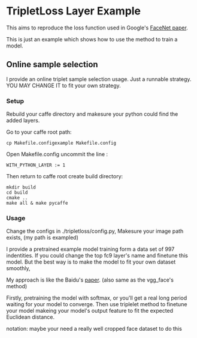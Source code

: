# TripletLoss Layer Example

This aims to reproduce the loss function used in Google's [FaceNet paper](http://arxiv.org/abs/1503.03832v1).

This is just an example which shows how to use the method to train a model.

## Online sample selection

I provide an online triplet sample selection usage. Just a runnable strategy. YOU MAY CHANGE IT to fit your own strategy.

### Setup

Rebuild your caffe directory and makesure your python could find the added layers.

Go to your caffe root path:
	
	cp Makefile.configexample Makefile.config
	
Open Makefile.config uncommit the line :

	WITH_PYTHON_LAYER := 1
	
Then return to caffe root create build directory:

	mkdir build
	cd build
	cmake ..
	make all & make pycaffe

### Usage

Change the configs in ./tripletloss/config.py, Makesure your image path exists, (my path is exampled)

I provide a pretrained example model training form a data set of 997 indentities. If you could change the top fc9 layer's name and finetune this model.
But the best way is to make the model to fit your own dataset smoothly,

My approach is like the Baidu's [paper](https://arxiv.org/ftp/arxiv/papers/1506/1506.07310.pdf). (also same as the vgg_face's method)

Firstly, pretraining the model with softmax, or you'll get a real long period waiting for your model to converge.
Then use triplelet method to finetune your model makeing your model's output feature to fit the expected Euclidean distance.

notation: maybe your need a really well cropped face dataset to do this
